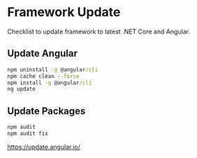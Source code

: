 # Framework Update
Checklist to update framework to latest .NET Core and Angular.

## Update Angular
```cmd
npm uninstall -g @angular/cli
npm cache clean --force
npm install -g @angular/cli
ng update
```

## Update Packages
```cmd
npm audit
npm audit fix
```

https://update.angular.io/
